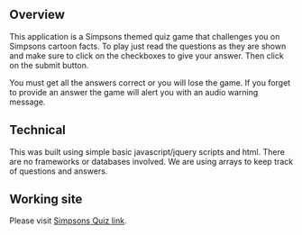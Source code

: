 ## Overview
This application is a Simpsons themed quiz game that challenges you on Simpsons
cartoon facts.  To play just read the questions as they are shown and make sure
to click on the checkboxes to give your answer.  Then click on the submit
button.  

You must get all the answers correct or you will lose the game.  If you forget
to provide an answer the game will alert you with an audio warning message.

## Technical
This was built using simple basic javascript/jquery scripts and html.  There are no
frameworks or databases involved.  We are using arrays to keep track of questions
and answers.  

## Working site
Please visit [Simpsons Quiz link](http://wjin0352.github.io/quiz-app/).
